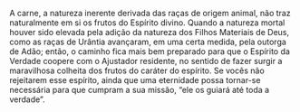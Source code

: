 ﻿A carne, a natureza inerente derivada das raças de origem animal, não traz naturalmente em si os frutos do Espírito divino. Quando a natureza mortal houver sido elevada pela adição da natureza dos Filhos Materiais de Deus, como as raças de Urântia avançaram, em uma certa medida, pela outorga de Adão; então, o caminho fica mais bem preparado para que o Espírito da Verdade coopere com o Ajustador residente, no sentido de fazer surgir a maravilhosa colheita dos frutos do caráter do espírito. Se vocês não rejeitarem esse espírito, ainda que uma eternidade possa tornar-se necessária para que cumpram a sua missão, “ele os guiará até toda a verdade”.